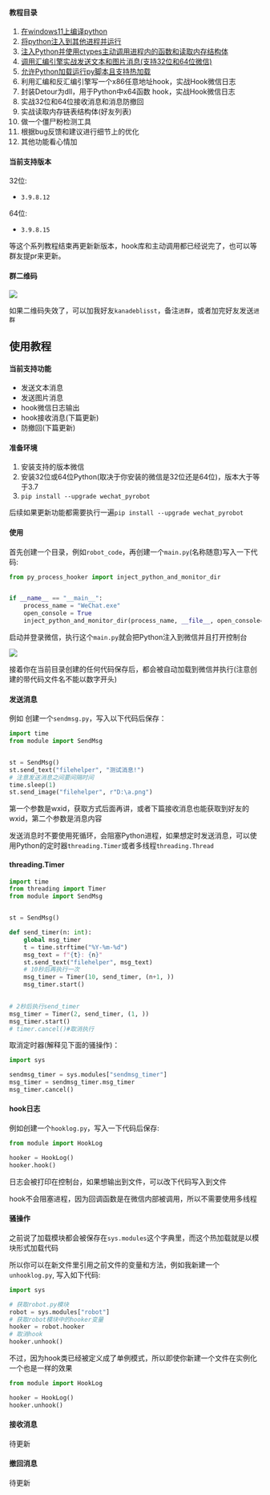 #### 教程目录

1. [在windows11上编译python](https://mp.weixin.qq.com/s/nJq8XX203Wc_gwT5hSWYZA)
2. [将python注入到其他进程并运行](https://mp.weixin.qq.com/s/gvV9GRQZbvxHQSjfDieiqw)
3. [注入Python并使用ctypes主动调用进程内的函数和读取内存结构体](https://mp.weixin.qq.com/s/Dy8-nJPoXJp9_ZrrwOrC0w)
4. [调用汇编引擎实战发送文本和图片消息(支持32位和64位微信)](https://mp.weixin.qq.com/s/PJZDf5937SsncGU-RhZ3tA)
5. [允许Python加载运行py脚本且支持热加载](https://mp.weixin.qq.com/s/FWW1FecRo_yAhh9eLScAoA)
6. 利用汇编和反汇编引擎写一个x86任意地址hook，实战Hook微信日志
7. 封装Detour为dll，用于Python中x64函数 hook，实战Hook微信日志
8. 实战32位和64位接收消息和消息防撤回
9. 实战读取内存链表结构体(好友列表)
10. 做一个僵尸粉检测工具
11. 根据bug反馈和建议进行细节上的优化
12. 其他功能看心情加

#### 当前支持版本

32位:
- `3.9.8.12`

64位:
- `3.9.8.15`

等这个系列教程结束再更新新版本，hook库和主动调用都已经说完了，也可以等群友提pr来更新。

#### 群二维码

![](http://cdn.ikanade.cn/%E7%BE%A4.jpg)

如果二维码失效了，可以加我好友`kanadeblisst`，备注`进群`，或者加完好友发送`进群`

## 使用教程

#### 当前支持功能

- 发送文本消息
- 发送图片消息
- hook微信日志输出
- hook接收消息(下篇更新)
- 防撤回(下篇更新)

#### 准备环境

1. 安装支持的版本微信
2. 安装32位或64位Python(取决于你安装的微信是32位还是64位)，版本大于等于3.7
3. `pip install --upgrade wechat_pyrobot`

后续如果更新功能都需要执行一遍`pip install --upgrade wechat_pyrobot`

#### 使用

首先创建一个目录，例如`robot_code`，再创建一个`main.py`(名称随意)写入一下代码:
```python
from py_process_hooker import inject_python_and_monitor_dir


if __name__ == "__main__":
    process_name = "WeChat.exe"
    open_console = True
    inject_python_and_monitor_dir(process_name, __file__, open_console=open_console)
```

启动并登录微信，执行这个`main.py`就会把Python注入到微信并且打开控制台

![](http://cdn.ikanade.cn/%E7%BE%A4%E5%B0%8F%E5%9B%BE.jpg)

接着你在当前目录创建的任何代码保存后，都会被自动加载到微信并执行(注意创建的带代码文件名不能以数字开头)

#### 发送消息

例如 创建一个`sendmsg.py`，写入以下代码后保存：
```python
import time
from module import SendMsg


st = SendMsg()
st.send_text("filehelper", "测试消息!")
# 注意发送消息之间要间隔时间
time.sleep(1)
st.send_image("filehelper", r"D:\a.png")
```

第一个参数是wxid，获取方式后面再讲，或者下篇接收消息也能获取到好友的wxid，第二个参数是消息内容

发送消息时不要使用死循环，会阻塞Python进程，如果想定时发送消息，可以使用Python的定时器`threading.Timer`或者多线程`threading.Thread`

#### threading.Timer
```python
import time
from threading import Timer
from module import SendMsg


st = SendMsg()

def send_timer(n: int):
    global msg_timer
    t = time.strftime("%Y-%m-%d")
    msg_text = f"{t}: {n}"
    st.send_text("filehelper", msg_text)
    # 10秒后再执行一次
    msg_timer = Timer(10, send_timer, (n+1, ))
    msg_timer.start()
 

# 2秒后执行send_timer
msg_timer = Timer(2, send_timer, (1, ))
msg_timer.start()
# timer.cancel()#取消执行
```
取消定时器(解释见下面的骚操作)：
```python
import sys

sendmsg_timer = sys.modules["sendmsg_timer"]
msg_timer = sendmsg_timer.msg_timer
msg_timer.cancel()
```

#### hook日志

例如创建一个`hooklog.py`，写入一下代码后保存:
```python
from module import HookLog

hooker = HookLog()
hooker.hook() 
```

日志会被打印在控制台，如果想输出到文件，可以改下代码写入到文件

hook不会阻塞进程，因为回调函数是在微信内部被调用，所以不需要使用多线程

#### 骚操作

之前说了加载模块都会被保存在`sys.modules`这个字典里，而这个热加载就是以模块形式加载代码

所以你可以在新文件里引用之前文件的变量和方法，例如我新建一个`unhooklog.py`, 写入如下代码:
```python
import sys

# 获取robot.py模块
robot = sys.modules["robot"]
# 获取robot模块中的hooker变量
hooker = robot.hooker
# 取消hook
hooker.unhook()
```
不过，因为hook类已经被定义成了单例模式，所以即使你新建一个文件在实例化一个也是一样的效果
```python
from module import HookLog

hooker = HookLog()
hooker.unhook() 
```

#### 接收消息

待更新

#### 撤回消息

待更新


